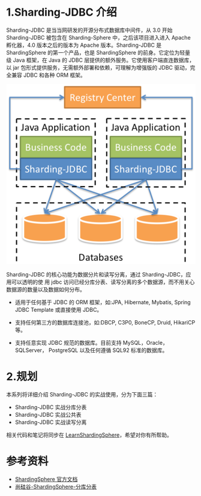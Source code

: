 # 1.Sharding-JDBC 介绍
Sharding-JDBC 是当当网研发的开源分布式数据库中间件，从 3.0 开始 Sharding-JDBC 被包含在 Sharding-Sphere 中，之后该项目进入进入 Apache 孵化器，4.0 版本之后的版本为 Apache 版本。Sharding-JDBC 是 ShardingSphere 的第一个产品，也是 ShardingSphere 的前身。它定位为轻量级 Java 框架，在 Java 的 JDBC 层提供的额外服务。它使用客户端直连数据库，以 jar 包形式提供服务，无需额外部署和依赖，可理解为增强版的 JDBC 驱动，完全兼容 JDBC 和各种 ORM 框架。

![](https://raw.githubusercontent.com/lujiahao0708/PicRepo/master/blogPic/MySQL/MySQL%E6%89%A9%E5%B1%95/%E5%88%86%E5%BA%93%E5%88%86%E8%A1%A8/sharding-jdbc.png)

Sharding-JDBC 的核心功能为数据分片和读写分离，通过 Sharding-JDBC，应用可以透明的使 用 jdbc 访问已经分库分表、读写分离的多个数据源，而不用关心数据源的数量以及数据如何分布。
- 适用于任何基于 JDBC 的 ORM 框架，如:JPA, Hibernate, Mybatis, Spring JDBC Template 或直接使用 JDBC。

- 支持任何第三方的数据库连接池，如:DBCP, C3P0, BoneCP, Druid, HikariCP 等。

- 支持任意实现 JDBC 规范的数据库。目前支持 MySQL，Oracle，SQLServer，
PostgreSQL 以及任何遵循 SQL92 标准的数据库。

# 2.规划
本系列将详细介绍 Sharding-JDBC 的实战使用，分为下面三篇：
- Sharding-JDBC 实战分库分表
- Sharding-JDBC 实战公共表
- Sharding-JDBC 实战读写分离

相关代码和笔记将同步在 [LearnShardingSphere](https://github.com/lujiahao0708/LearnSeries/tree/master/LearnShardingSphere)，希望对你有所帮助。

# 参考资料
- [ShardingSphere 官方文档](https://shardingsphere.apache.org/document/current/cn/overview/)
- [尚硅谷-ShardingSphere-分库分表](https://www.bilibili.com/video/BV1Rz4y197Kq/)